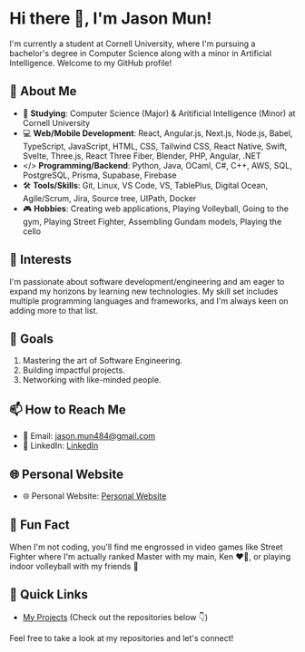 # Hi there 👋, I'm Jason Mun!

I'm currently a student at Cornell University, where I'm pursuing a bachelor's degree in Computer Science along with a minor in Artificial Intelligence. Welcome to my GitHub profile!

## 🌱 About Me

- 🏫 **Studying**: Computer Science (Major) & Aritificial Intelligence (Minor) at Cornell University
- 💻 **Web/Mobile Development**: React, Angular.js, Next.js, Node.js, Babel, TypeScript, JavaScript, HTML, CSS, Tailwind CSS, React Native, Swift, Svelte, Three.js, React Three Fiber, Blender, PHP, Angular, .NET
- </> **Programming/Backend**: Python, Java, OCaml, C#, C++,  AWS, SQL, PostgreSQL, Prisma, Supabase, Firebase
- 🛠 **Tools/Skills**: Git, Linux, VS Code, VS, TablePlus, Digital Ocean, Agile/Scrum, Jira, Source tree, UIPath, Docker
- 🎮 **Hobbies**: Creating web applications, Playing Volleyball, Going to the gym, Playing Street Fighter, Assembling Gundam models, Playing the cello

## 🌟 Interests

I'm passionate about software development/engineering and am eager to expand my horizons by learning new technologies. My skill set includes multiple programming languages and frameworks, and I'm always keen on adding more to that list.

## 🎯 Goals

1. Mastering the art of Software Engineering.
2. Building impactful projects.
3. Networking with like-minded people.

## 📫 How to Reach Me

- 📧 Email: [jason.mun484@gmail.com](mailto:jason.mun484@gmail.com)
- 💼 LinkedIn: [LinkedIn](https://www.linkedin.com/in/jason-mun-25181b1b9/)

## 🌐 Personal Website

- 🌐 Personal Website: [Personal Website](https://jason-mun-portfolio.vercel.app/)


## 🎵 Fun Fact

When I'm not coding, you'll find me engrossed in video games like Street Fighter where I'm actually ranked Master with my main, Ken ❤️‍🔥, or playing indoor volleyball with my friends 🏐

## 🔗 Quick Links

- [My Projects](#) (Check out the repositories below 👇)

Feel free to take a look at my repositories and let's connect!
